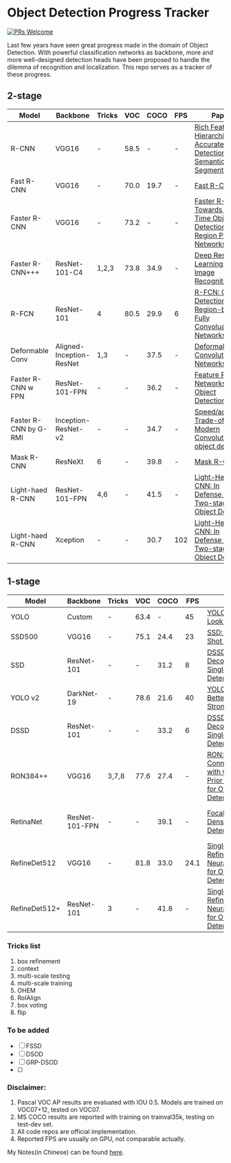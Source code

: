 # Object Detection Progress Tracker

[![PRs Welcome](https://img.shields.io/badge/PRs-welcome-brightgreen.svg?style=flat)](http://makeapullrequest.com)

Last few years have seen great progress made in the domain of Object Detection. With powerful classification networks as backbone, more and more well-designed detection heads have been proposed to handle the dilemma of recognition and localization. This repo serves as a tracker of these progress.

## 2-stage

Model                 | Backbone                 | Tricks | VOC  | COCO | FPS | Paper                                                                                                               | Date  | Note                | Code
--------------------- | ------------------------ | ------ | ---- | ---- | --- | ------------------------------------------------------------------------------------------------------------------- | ----- | ------------------- | -----------------------------------------------------------------------------------------
R-CNN                 | VGG16                    | -      | 58.5 | -    | -   | [Rich Feature Hierarchies for Accurate Object Detection and Semantic Segmentation](https://arxiv.org/abs/1311.2524) | -     | CVPR2014 Oral       | [MATLAB](https://github.com/rbgirshick/rcnn)
Fast R-CNN            | VGG16                    | -      | 70.0 | 19.7 | -   | [Fast R-CNN](https://arxiv.org/abs/1504.08083)                                                                      | 15.04 | CVPR2014 Oral       | [caffe](https://github.com/rbgirshick/fast-rcnn)
Faster R-CNN          | VGG16                    | -      | 73.2 | -    | -   | [Faster R-CNN: Towards Real-Time Object Detection with Region Proposal Networks](https://arxiv.org/abs/1506.01497)  | 15.06 | NIPS2015            | [MATLAB](https://github.com/ShaoqingRen/faster_rcnn)
Faster R-CNN+++       | ResNet-101-C4            | 1,2,3  | 73.8 | 34.9 | -   | [Deep Residual Learning for Image Recognition](http://arxiv.org/abs/1512.03385)                                     | 15.12 | CVPR2016 Best Paper
R-FCN                 | ResNet-101               | 4      | 80.5 | 29.9 | 6   | [R-FCN: Object Detection via Region-based Fully Convoluational Networks](https://arxiv.org/abs/1605.06409)          | 16.05 | NIPS2016            | [caffe](https://github.com/daijifeng001/caffe-rfcn)
Deformable Conv       | Aligned-Inception-ResNet | 1,3    | -    | 37.5 | -   | [Deformable Convolutional Networks](https://arxiv.org/abs/1703.06211)                                               | 17.03 | ICCV2017 Oral       | [MXNet](https://github.com/msracver/Deformable-ConvNets)
Faster R-CNN w FPN    | ResNet-101-FPN           | -      | -    | 36.2 | -   | [Feature Pyramid Networks for Object Detection](https://arxiv.org/abs/1612.03144)                                   | 16.12 | CVPR2017 Poster     | [caffe2](https://github.com/facebookresearch/Detectron)
Faster R-CNN by G-RMI | Inception-ResNet-v2      | -      | -    | 34.7 | -   | [Speed/accuracy Trade-offs for Modern Convolutional object detectors](https://arxiv.org/abs/1611.10012)             | -     | COCO206 winner      | [TesnsorFlow](https://github.com/tensorflow/models/tree/master/research/object_detection)
Mask R-CNN            | ResNeXt                  | 6      | -    | 39.8 | -   | [Mask R-CNN](https://arxiv.org/abs/1703.06870)                                                                      | 17.03 | ICCV2017 Best Paper | [caffe2](https://github.com/facebookresearch/Detectron)
Light-haed R-CNN      | ResNet-101-FPN           | 4,6    | -    | 41.5 | -   | [Light-Head R-CNN: In Defense of Two-stage Object Detector](https://arxiv.org/abs/1711.07264)                       | 17.11 | -
Light-haed R-CNN      | Xception                 | -      | -    | 30.7 | 102 | [Light-Head R-CNN: In Defense of Two-stage Object Detector](https://arxiv.org/abs/1711.07264)                       | 17.11 | -

## 1-stage

Model         | Backbone       | Tricks | VOC  | COCO | FPS  | Paper                                                                                                           | Date  | Note                        | Code
------------- | -------------- | ------ | ---- | ---- | ---- | --------------------------------------------------------------------------------------------------------------- | ----- | --------------------------- | -------------------------------------------------------
YOLO          | Custom         | -      | 63.4 | -    | 45   | [YOLO: You Only Look Once](https://arxiv.org/abs/1506.02640)                                                    | -     | CVPR2016 Oral               | [darknet](https://github.com/pjreddie/darknet)
SSD500        | VGG16          | -      | 75.1 | 24.4 | 23   | [SSD: Single Shot Detector](http://arxiv.org/abs/1512.02325)                                                    | 15.12 | ECCV2016 Oral               | [caffe](https://github.com/weiliu89/caffe/tree/ssd)
SSD           | ResNet-101     | -      | -    | 31.2 | 8    | [DSSD: Deconvolutional Single Shot Detector](https://arxiv.org/abs/1701.06659)                                  | 17.01 | -
YOLO v2       | DarkNet-19     | -      | 78.6 | 21.6 | 40   | [YOLO9000: Better, Faster, Stronger](https://arxiv.org/abs/1612.08242)                                          | -     | CVPR2017                    | [darknet](https://github.com/pjreddie/darknet)
DSSD          | ResNet-101     | -      | -    | 33.2 | 6    | [DSSD: Deconvolutional Single Shot Detector](https://arxiv.org/abs/1701.06659)                                  | 17.01 | -
RON384++      | VGG16          | 3,7,8  | 77.6 | 27.4 | -    | [RON: Reverse Connection with Objectness Prior Networks for Object Detection](https://arxiv.org/abs/1707.01691) | -     | CVPR2017                    | [caffe](https://github.com/taokong/RON)
RetinaNet     | ResNet-101-FPN | -      | -    | 39.1 | -    | [Focal Loss for Dense Object Detection](https://arxiv.org/abs/1708.02002)                                       | 17.08 | ICCV2017 Best student paper | [caffe2](https://github.com/facebookresearch/Detectron)
RefineDet512  | VGG16          | -      | 81.8 | 33.0 | 24.1 | [Single-Shot Refinement Neural Network for Object Detection](https://arxiv.org/pdf/1711.06897.pdf)              | 17.11 | -                           | [caffe](https://github.com/sfzhang15/RefineDet)
RefineDet512+ | ResNet-101     | 3      | -    | 41.8 | -    | [Single-Shot Refinement Neural Network for Object Detection](https://arxiv.org/pdf/1711.06897.pdf)              | 17.11 | -                           | [caffe](https://github.com/sfzhang15/RefineDet)

### Tricks list

1. box refinement
2. context
3. multi-scale testing
4. multi-scale training
5. OHEM
6. RoIAlign
7. box voting
8. flip

### To be added

- [ ] FSSD
- [ ] DSOD
- [ ] GRP-DSOD
- [ ]

### Disclaimer:

1. Pascal VOC AP results are evaluated with IOU 0.5\. Models are trained on VOC07+12, tested on VOC07.
2. MS COCO results are reported with training on trainval35k, testing on test-dev set.
3. All code repos are official implementation.
4. Reported FPS are usually on GPU, not comparable actually.

My Notes(in Chinese) can be found [here](https://blog.ddlee.cn/tags/Object-Detection/).
